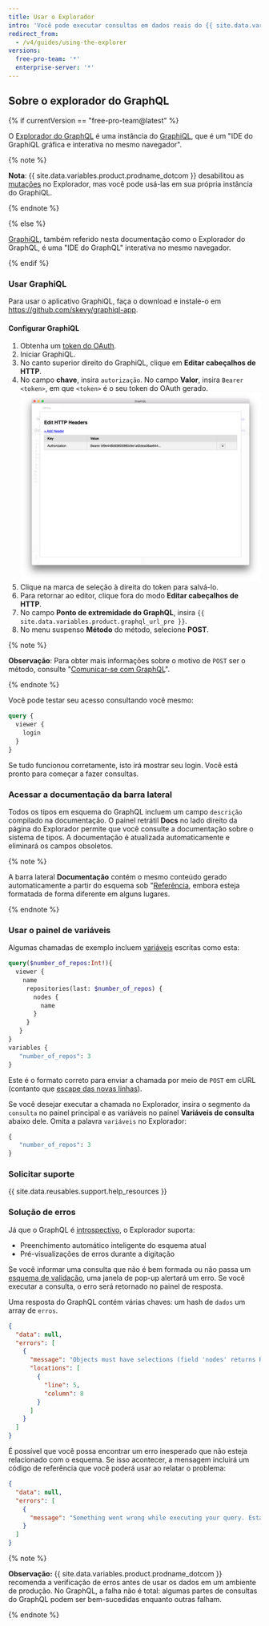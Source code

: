```yaml
---
title: Usar o Explorador
intro: 'Você pode executar consultas em dados reais do {{ site.data.variables.product.prodname_dotcom }} ao usar o explorador do GraphQL, um ambiente integrado de desenvolvimento no seu navegador que inclui documentação, destaque de sintaxe e erros de validação.'
redirect_from:
  - /v4/guides/using-the-explorer
versions:
  free-pro-team: '*'
  enterprise-server: '*'
---
```


## Sobre o explorador do GraphQL

{% if currentVersion == "free-pro-team@latest" %}

O [Explorador do GraphQL](/v4/explorer) é uma instância do [GraphiQL](https://github.com/graphql/graphiql), que é um "IDE do GraphiQL gráfica e interativa no mesmo navegador".

{% note %}

**Nota**: {{ site.data.variables.product.prodname_dotcom }} desabilitou as [mutações](/v4/mutation/) no Explorador, mas você pode usá-las em sua própria instância do GraphiQL.

{% endnote %}

{% else %}

[GraphiQL](https://github.com/graphql/graphiql), também referido nesta documentação como o Explorador do GraphQL, é uma "IDE do GraphQL" interativa no mesmo navegador.

{% endif %}

### Usar GraphiQL

Para usar o aplicativo GraphiQL, faça o download e instale-o em https://github.com/skevy/graphiql-app.

#### Configurar GraphiQL

1. Obtenha um [token do OAuth](/v4/guides/forming-calls#authenticating-with-graphql).
1. Iniciar GraphiQL.
1. No canto superior direito do GraphiQL, clique em **Editar cabeçalhos de HTTP**.
1. No campo **chave**, insira `autorização`. No campo **Valor**, insira `Bearer <token>`, em que `<token>` é o seu token do OAuth gerado. ![cabeçalhos do grafiql](/assets/images/developer/graphiql-headers.png)
1. Clique na marca de seleção à direita do token para salvá-lo.
1. Para retornar ao editor, clique fora do modo **Editar cabeçalhos de HTTP**.
1. No campo **Ponto de extremidade do GraphQL**, insira `{{ site.data.variables.product.graphql_url_pre }}`.
1. No menu suspenso **Método** do método, selecione **POST**.

{% note %}

**Observação**: Para obter mais informações sobre o motivo de `POST` ser o método, consulte "[Comunicar-se com GraphQL](/v4/guides/forming-calls#communicating-with-graphql)".

{% endnote %}

Você pode testar seu acesso consultando você mesmo:

```graphql
query {
  viewer {
    login
  }
}
```

Se tudo funcionou corretamente, isto irá mostrar seu login. Você está pronto para começar a fazer consultas.

### Acessar a documentação da barra lateral

Todos os tipos em esquema do GraphQL incluem um campo `descrição` compilado na documentação. O painel retrátil **Docs** no lado direito da página do Explorador permite que você consulte a documentação sobre o sistema de tipos. A documentação é atualizada automaticamente e eliminará os campos obsoletos.

{% note %}

A barra lateral **Documentação** contém o mesmo conteúdo gerado automaticamente a partir do esquema sob "[Referência](/v4/), embora esteja formatada de forma diferente em alguns lugares.

{% endnote %}

### Usar o painel de variáveis

Algumas chamadas de exemplo incluem [variáveis](/v4/guides/forming-calls#working-with-variables) escritas como esta:

```graphql
query($number_of_repos:Int!){
  viewer {
    name
     repositories(last: $number_of_repos) {
       nodes {
         name
       }
     }
   }
}
variables {
   "number_of_repos": 3
}
```

Este é o formato correto para enviar a chamada por meio de `POST` em cURL (contanto que [escape das novas linhas](/v4/guides/forming-calls#communicating-with-graphql)).

Se você desejar executar a chamada no Explorador, insira o segmento `da consulta` no painel principal e as variáveis no painel **Variáveis de consulta** abaixo dele. Omita a palavra `variáveis` no Explorador:

```graphql
{
   "number_of_repos": 3
}
```

### Solicitar suporte

{{ site.data.reusables.support.help_resources }}

### Solução de erros

Já que o GraphQL é [introspectivo](/v4/guides/intro-to-graphql#discovering-the-graphql-api), o Explorador suporta:

* Preenchimento automático inteligente do esquema atual
* Pré-visualizações de erros durante a digitação

Se você informar uma consulta que não é bem formada ou não passa um [esquema de validação](/v4/guides/intro-to-graphql#schema), uma janela de pop-up alertará um erro. Se você executar a consulta, o erro será retornado no painel de resposta.

Uma resposta do GraphQL contém várias chaves: um hash de `dados` um array de `erros`.

```json
{
  "data": null,
  "errors": [
    {
      "message": "Objects must have selections (field 'nodes' returns Repository but has no selections)",
      "locations": [
        {
          "line": 5,
          "column": 8
        }
      ]
    }
  ]
}
```

É possível que você possa encontrar um erro inesperado que não esteja relacionado com o esquema. Se isso acontecer, a mensagem incluirá um código de referência que você poderá usar ao relatar o problema:

```json
{
  "data": null,
  "errors": [
    {
      "message": "Something went wrong while executing your query. Esta é provavelmente um erro no GitHub. Inclua \"7571:3FF6:552G94B:69F45B7:5913BBEQ\" ao relatar este problema."
    }
  ]
}
```

{% note %}

**Observação:** {{ site.data.variables.product.prodname_dotcom }} recomenda a verificação de erros antes de usar os dados em um ambiente de produção. No GraphQL, a falha não é total: algumas partes de consultas do GraphQL podem ser bem-sucedidas enquanto outras falham.

{% endnote %}
